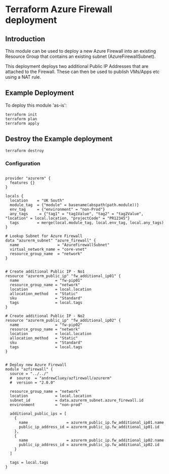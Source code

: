 # Terraform Azure Firewall deployment

## Introduction
This module can be used to deploy a new Azure Firewall into an existing Resource Group that contains an existing subnet (AzureFirewallSubnet).

This deployment deploys two additional Public IP Addresses that are attached to the Firewall. These can then be used to publish VMs/Apps etc using a NAT rule.


## Example Deployment
To deploy this module 'as-is':

```
terraform init
terraform plan
terraform apply

```

## Destroy the Example deployment

```
terraform destroy
```

### Configuration
```

provider "azurerm" {
  features {}
}

locals {
  location    = "UK South"
  module_tag  = {"module" = basename(abspath(path.module))}
  env_tag     = {"environment" = "non-Prod"}
  any_tags     = {"tag1" = "tag1Value", "tag2" = "tag2Value", "location" = local.location, "projectCode" = "PR12345"}
  tags        = merge(local.module_tag, local.env_tag, local.any_tags)
}

# Lookup Subnet for Azure Firewall
data "azurerm_subnet" "azure_firewall" {
  name                 = "AzureFirewallSubnet"
  virtual_network_name = "core-vnet"
  resource_group_name  = "network"
}


# Create additional Public IP - No1
resource "azurerm_public_ip" "fw_additional_ip01" {
  name                = "fw-pip01"
  resource_group_name = "network"
  location            = local.location
  allocation_method   = "Static"
  sku                 = "Standard"
  tags                = local.tags
}

# Create additional Public IP - No2
resource "azurerm_public_ip" "fw_additional_ip02" {
  name                = "fw-pip02"
  resource_group_name = "network"
  location            = local.location
  allocation_method   = "Static"
  sku                 = "Standard"
  tags                = local.tags
}


# Deploy new Azure Firewall
module "azfirewall" {
  source = "../../"
  #  source  = "andrewCluey/azfirewall/azurerm"
  #  version = "2.0.0"

  resource_group_name = "network"
  location            = local.location
  subnet_id           = data.azurerm_subnet.azure_firewall.id
  environment         = "non-prod"

  additional_public_ips = [
    {
      name                 = azurerm_public_ip.fw_additional_ip01.name
      public_ip_address_id = azurerm_public_ip.fw_additional_ip01.id
    },
    {
      name                 = azurerm_public_ip.fw_additional_ip02.name
      public_ip_address_id = azurerm_public_ip.fw_additional_ip02.id
    }
  ]

  tags = local.tags
}

```
